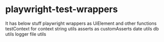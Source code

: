 # playwright-test-wrappers

It has below stuff
playwright wrappers as UiElement and other functions
testContext for context
string utils
asserts as customAsserts
date utils
db utils
logger 
file utils



